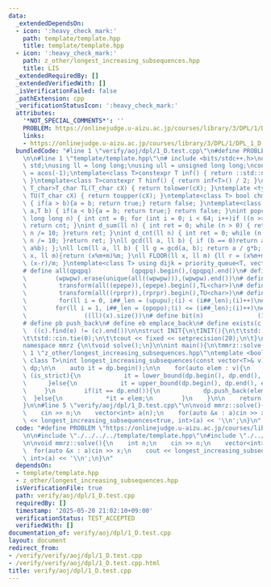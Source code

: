 ```yaml
---
data:
  _extendedDependsOn:
  - icon: ':heavy_check_mark:'
    path: template/template.hpp
    title: template/template.hpp
  - icon: ':heavy_check_mark:'
    path: z_other/longest_increasing_subsequences.hpp
    title: LIS
  _extendedRequiredBy: []
  _extendedVerifiedWith: []
  _isVerificationFailed: false
  _pathExtension: cpp
  _verificationStatusIcon: ':heavy_check_mark:'
  attributes:
    '*NOT_SPECIAL_COMMENTS*': ''
    PROBLEM: https://onlinejudge.u-aizu.ac.jp/courses/library/3/DPL/1/DPL_1_D
    links:
    - https://onlinejudge.u-aizu.ac.jp/courses/library/3/DPL/1/DPL_1_D
  bundledCode: "#line 1 \"verify/aoj/dpl/1_D.test.cpp\"\n#define PROBLEM \"https://onlinejudge.u-aizu.ac.jp/courses/library/3/DPL/1/DPL_1_D\"\
    \n\n#line 1 \"template/template.hpp\"\n# include <bits/stdc++.h>\nusing namespace\
    \ std;\nusing ll = long long;\nusing ull = unsigned long long;\nconst double pi\
    \ = acos(-1);\ntemplate<class T>constexpr T inf() { return ::std::numeric_limits<T>::max();\
    \ }\ntemplate<class T>constexpr T hinf() { return inf<T>() / 2; }\ntemplate <typename\
    \ T_char>T_char TL(T_char cX) { return tolower(cX); }\ntemplate <typename T_char>T_char\
    \ TU(T_char cX) { return toupper(cX); }\ntemplate<class T> bool chmin(T& a,T b)\
    \ { if(a > b){a = b; return true;} return false; }\ntemplate<class T> bool chmax(T&\
    \ a,T b) { if(a < b){a = b; return true;} return false; }\nint popcnt(unsigned\
    \ long long n) { int cnt = 0; for (int i = 0; i < 64; i++)if ((n >> i) & 1)cnt++;\
    \ return cnt; }\nint d_sum(ll n) { int ret = 0; while (n > 0) { ret += n % 10;\
    \ n /= 10; }return ret; }\nint d_cnt(ll n) { int ret = 0; while (n > 0) { ret++;\
    \ n /= 10; }return ret; }\nll gcd(ll a, ll b) { if (b == 0)return a; return gcd(b,\
    \ a%b); };\nll lcm(ll a, ll b) { ll g = gcd(a, b); return a / g*b; };\nll MOD(ll\
    \ x, ll m){return (x%m+m)%m; }\nll FLOOR(ll x, ll m) {ll r = (x%m+m)%m; return\
    \ (x-r)/m; }\ntemplate<class T> using dijk = priority_queue<T, vector<T>, greater<T>>;\n\
    # define all(qpqpq)           (qpqpq).begin(),(qpqpq).end()\n# define UNIQUE(wpwpw)\
    \        (wpwpw).erase(unique(all((wpwpw))),(wpwpw).end())\n# define LOWER(epepe)\
    \         transform(all((epepe)),(epepe).begin(),TL<char>)\n# define UPPER(rprpr)\
    \         transform(all((rprpr)),(rprpr).begin(),TU<char>)\n# define rep(i,upupu)\
    \         for(ll i = 0, i##_len = (upupu);(i) < (i##_len);(i)++)\n# define reps(i,opopo)\
    \        for(ll i = 1, i##_len = (opopo);(i) <= (i##_len);(i)++)\n# define len(x)\
    \                ((ll)(x).size())\n# define bit(n)               (1LL << (n))\n\
    # define pb push_back\n# define eb emplace_back\n# define exists(c, e)       \
    \  ((c).find(e) != (c).end())\n\nstruct INIT{\n\tINIT(){\n\t\tstd::ios::sync_with_stdio(false);\n\
    \t\tstd::cin.tie(0);\n\t\tcout << fixed << setprecision(20);\n\t}\n}INIT;\n\n\
    namespace mmrz {\n\tvoid solve();\n}\n\nint main(){\n\tmmrz::solve();\n}\n#line\
    \ 1 \"z_other/longest_increasing_subsequences.hpp\"\ntemplate <bool is_strict,\
    \ class T>\nint longest_increasing_subsequences(const vector<T>& v){\n    vector<T>\
    \ dp;\n\n    auto it = dp.begin();\n\n    for(auto elem : v){\n        if constexpr\
    \ (is_strict){\n            it = lower_bound(dp.begin(), dp.end(), elem);\n  \
    \      }else{\n            it = upper_bound(dp.begin(), dp.end(), elem);\n   \
    \     }\n        if(it == dp.end()){\n            dp.push_back(elem);\n      \
    \  }else{\n            *it = elem;\n        }\n    }\n\n    return int(dp.size());\n\
    }\n\n#line 5 \"verify/aoj/dpl/1_D.test.cpp\"\n\nvoid mmrz::solve(){\n    int n;\n\
    \    cin >> n;\n    vector<int> a(n);\n    for(auto &x : a)cin >> x;\n    cout\
    \ << longest_increasing_subsequences<true, int>(a) << '\\n';\n}\n"
  code: "#define PROBLEM \"https://onlinejudge.u-aizu.ac.jp/courses/library/3/DPL/1/DPL_1_D\"\
    \n\n#include \"./../../../template/template.hpp\"\n#include \"./../../../z_other/longest_increasing_subsequences.hpp\"\
    \n\nvoid mmrz::solve(){\n    int n;\n    cin >> n;\n    vector<int> a(n);\n  \
    \  for(auto &x : a)cin >> x;\n    cout << longest_increasing_subsequences<true,\
    \ int>(a) << '\\n';\n}\n"
  dependsOn:
  - template/template.hpp
  - z_other/longest_increasing_subsequences.hpp
  isVerificationFile: true
  path: verify/aoj/dpl/1_D.test.cpp
  requiredBy: []
  timestamp: '2025-05-20 21:02:10+09:00'
  verificationStatus: TEST_ACCEPTED
  verifiedWith: []
documentation_of: verify/aoj/dpl/1_D.test.cpp
layout: document
redirect_from:
- /verify/verify/aoj/dpl/1_D.test.cpp
- /verify/verify/aoj/dpl/1_D.test.cpp.html
title: verify/aoj/dpl/1_D.test.cpp
---
```

